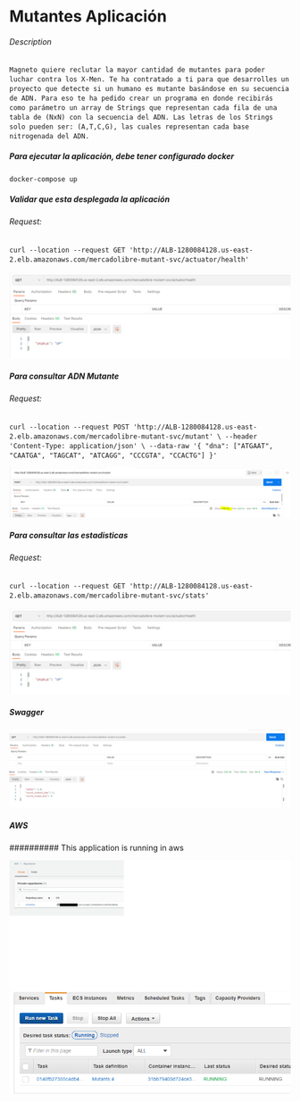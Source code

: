# Mutantes Aplicación


###### Description
`Magneto quiere reclutar la mayor cantidad de mutantes para poder luchar contra los X-Men.
Te ha contratado a ti para que desarrolles un proyecto que detecte si un humano es mutante basándose en su secuencia de ADN.
Para eso te ha pedido crear un programa en donde recibirás como parámetro un array de Strings que representan cada fila de una 
tabla de (NxN) con la secuencia del ADN. Las letras de los Strings solo pueden ser: (A,T,C,G), las cuales representan cada base nitrogenada del ADN.`

##### Para ejecutar la aplicación, debe tener configurado docker

`docker-compose up`

##### Validar que esta desplegada la aplicación

###### Request:

`curl --location --request GET 'http://ALB-1280084128.us-east-2.elb.amazonaws.com/mercadolibre-mutant-svc/actuator/health'`

<img src="/images/healthcheck.PNG"/>


##### Para consultar ADN Mutante

###### Request:

`curl --location --request POST 'http://ALB-1280084128.us-east-2.elb.amazonaws.com/mercadolibre-mutant-svc/mutant' \
--header 'Content-Type: application/json' \
--data-raw '{
"dna": ["ATGAAT", "CAATGA", "TAGCAT", "ATCAGG", "CCCGTA", "CCACTG"]
}'`

<img src="/images/post_mutants.PNG"/>

##### Para consultar las estadisticas

###### Request:

`curl --location --request GET 'http://ALB-1280084128.us-east-2.elb.amazonaws.com/mercadolibre-mutant-svc/stats'`

<img src="/images/healthcheck.PNG"/>

##### Swagger
<img src="/images/stats_mutants.PNG"/>

##### AWS

########## This application is running in aws

<img src="/images/ecr.png"/>
<img src="/images/ecs.PNG"/>
